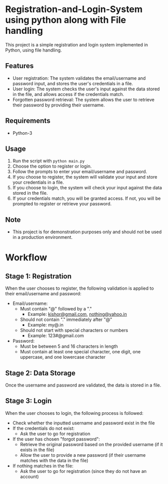 # Registration-and-Login-System using python along with File handling



This project is a simple registration and login system implemented in Python, using file handling.

## Features
- User registration: The system validates the email/username and password input, and stores the user's credentials in a file.
- User login: The system checks the user's input against the data stored in the file, and allows access if the credentials match.
- Forgotten password retrieval: The system allows the user to retrieve their password by providing their username.







## Requirements
- Python-3

## Usage
1. Run the script with `python main.py`
2. Choose the option to register or login.
3. Follow the prompts to enter your email/username and password.
4. If you choose to register, the system will validate your input and store your credentials in a file.
5. If you choose to login, the system will check your input against the data stored in the file.
6. If your credentials match, you will be granted access. If not, you will be prompted to register or retrieve your password.

## Note
- This project is for demonstration purposes only and should not be used in a production environment.

# Workflow

## Stage 1: Registration

When the user chooses to register, the following validation is applied to their email/username and password:

- Email/username:
    - Must contain "@" followed by a "."
        - Example: kishor@gmail.com, nothing@yahoo.in
    - Should not contain "." immediately after "@"
        - Example: my@.in
    - Should not start with special characters or numbers
        - Example: 123#@gmail.com
- Password:
    - Must be between 5 and 16 characters in length
    - Must contain at least one special character, one digit, one uppercase, and one lowercase character

## Stage 2: Data Storage

Once the username and password are validated, the data is stored in a file.

## Stage 3: Login

When the user chooses to login, the following process is followed:

- Check whether the inputted username and password exist in the file
- If the credentials do not exist:
    - Ask the user to go for registration
- If the user has chosen "forgot password":
    - Retrieve the original password based on the provided username (if it exists in the file)
    - Allow the user to provide a new password (if their username matches with the data in the file)
- If nothing matches in the file:
    - Ask the user to go for registration (since they do not have an account)
